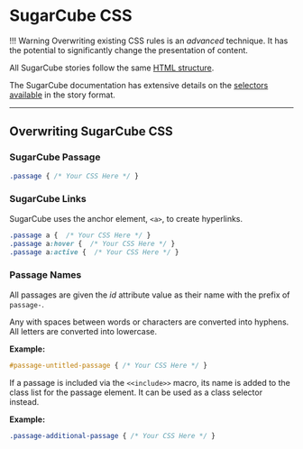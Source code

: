 # SugarCube CSS

!!! Warning
    Overwriting existing CSS rules is an *advanced* technique. It has the potential to significantly change the presentation of content.

All SugarCube stories follow the same [HTML structure](../../html/storyformats/sugarcube.md#sugarcube-html).

The SugarCube documentation has extensive details on the [selectors available](https://www.motoslave.net/sugarcube/2/docs/#css-example-selectors) in the story format.

---

## Overwriting SugarCube CSS

### SugarCube Passage

```css
.passage { /* Your CSS Here */ }
```

### SugarCube Links

SugarCube uses the anchor element, `<a>`, to create hyperlinks.

```css
.passage a {  /* Your CSS Here */ }
.passage a:hover {  /* Your CSS Here */ }
.passage a:active {  /* Your CSS Here */ }
```

### Passage Names

All passages are given the *id* attribute value as their name with the prefix of `passage-`.

Any with spaces between words or characters are converted into hyphens. All letters are converted into lowercase.

**Example:**

```css
#passage-untitled-passage { /* Your CSS Here */ }
```

If a passage is included via the `<<include>>` macro, its name is added to the class list for the passage element. It can be used as a class selector instead.

**Example:**

```css
.passage-additional-passage { /* Your CSS Here */ }
```
